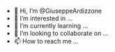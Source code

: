 - 👋 Hi, I’m @GiuseppeArdizzone
- 👀 I’m interested in ...
- 🌱 I’m currently learning ...
- 💞️ I’m looking to collaborate on ...
- 📫 How to reach me ...

<!---
GiuseppeArdizzone/GiuseppeArdizzone is a ✨ special ✨ repository because its `README.md` (this file) appears on your GitHub profile.
You can click the Preview link to take a look at your changes.
--->
